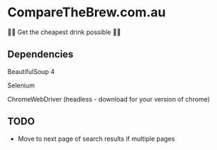 # CompareTheBrew.com.au
🍺🍺 Get the cheapest drink possible 🍺🍺

## Dependencies
BeautifulSoup 4

Selenium

ChromeWebDriver (headless - download for your version of chrome)

## TODO
- Move to next page of search results if multiple pages
